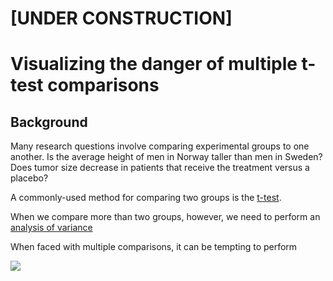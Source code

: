 # [UNDER CONSTRUCTION]
# Visualizing the danger of multiple t-test comparisons
## Background
Many research questions involve comparing experimental groups to one another. Is the average height of men in Norway taller than men in Sweden? Does tumor size decrease in patients that receive the treatment versus a placebo? 


A commonly-used method for comparing two groups is the [t-test](https://en.wikipedia.org/wiki/Student%27s_t-test). 



When we compare more than two groups, however, we need to perform an [analysis of variance](https://www.youtube.com/watch?v=FZBo2wBH0zE&feature=youtu.be)

When faced with multiple comparisons, it can be tempting to perform 



![](https://i.imgur.com/IPmpnps.png)





